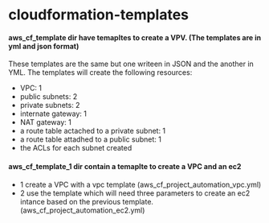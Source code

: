 # cloudformation-templates

#### aws_cf_template dir have temapltes to create a VPV. (The templates are in yml and json format)
These templates are the same but one writeen in JSON and the another in YML.
The templates will create the following resources:
- VPC: 1
- public subnets: 2
- private subnets: 2
- internate gateway: 1
- NAT gateway: 1
- a route table actached to a private subnet: 1
- a route table attadhed to a public subnet: 1
- the ACLs for each subnet created


#### aws_cf_template_1 dir contain a temaplte to create a VPC and an ec2
- 1 create a VPC with a vpc template (aws_cf_project_automation_vpc.yml)
- 2 use the template which will need three parameters to create an ec2 intance based on the previous template. (aws_cf_project_automation_ec2.yml)


